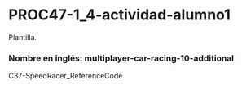 # PROC47-1_4-actividad-alumno1
Plantilla.  

### Nombre en inglés: multiplayer-car-racing-10-additional
C37-SpeedRacer_ReferenceCode
